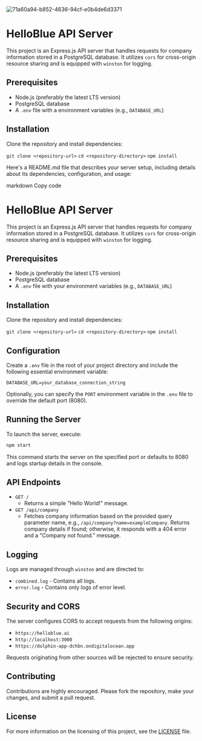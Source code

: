 ![71a60a94-b852-4636-94cf-e0b4de6d3371](https://github.com/pejmantheory/express_server/assets/81389644/b2a0795e-d1fc-4d15-aeae-946564977d9e)
# HelloBlue API Server

This project is an Express.js API server that handles requests for company information stored in a PostgreSQL database. It utilizes `cors` for cross-origin resource sharing and is equipped with `winston` for logging.

## Prerequisites

- Node.js (preferably the latest LTS version)
- PostgreSQL database
- A `.env` file with a environment variables (e.g., `DATABASE_URL`)

## Installation

Clone the repository and install dependencies:

`git clone <repository-url>`
`cd <repository-directory>`
`npm install`


Here's a README.md file that describes your server setup, including details about its dependencies, configuration, and usage:

markdown
Copy code
# HelloBlue API Server

This project is an Express.js API server that handles requests for company information stored in a PostgreSQL database. It utilizes `cors` for cross-origin resource sharing and is equipped with `winston` for logging.

## Prerequisites

- Node.js (preferably the latest LTS version)
- PostgreSQL database
- A `.env` file with your environment variables (e.g., `DATABASE_URL`)

## Installation

Clone the repository and install dependencies:

`git clone <repository-url>`
`cd <repository-directory>`
`npm install`

## Configuration

Create a `.env` file in the root of your project directory and include the following essential environment variable:
```plaintext
DATABASE_URL=your_database_connection_string
```
Optionally, you can specify the `PORT` environment variable in the `.env` file to override the default port (8080).

## Running the Server

To launch the server, execute:
```bash
npm start
```
This command starts the server on the specified port or defaults to 8080 and logs startup details in the console.

## API Endpoints

- `GET /`
  - Returns a simple "Hello World!" message.
- `GET /api/company`
  - Fetches company information based on the provided query parameter name, e.g., `/api/company?name=exampleCompany`. Returns company details if found; otherwise, it responds with a 404 error and a "Company not found." message.

## Logging

Logs are managed through `winston` and are directed to:
- `combined.log` - Contains all logs.
- `error.log` - Contains only logs of error level.

## Security and CORS

The server configures CORS to accept requests from the following origins:
- `https://helloblue.ai`
- `http://localhost:3000`
- `https://dolphin-app-dchbn.ondigitalocean.app`

Requests originating from other sources will be rejected to ensure security.

## Contributing

Contributions are highly encouraged. Please fork the repository, make your changes, and submit a pull request.

## License

For more information on the licensing of this project, see the [LICENSE](https://github.com/pejmantheory/express_server/blob/1d7bf4aca10daacc5e6541d73350815bc4103816/LICENSE.md) file.

